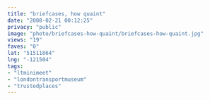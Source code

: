 ```yaml
---
title: "briefcases, how quaint"
date: "2008-02-21 00:12:25"
privacy: "public"
image: "photo/briefcases-how-quaint/briefcases-how-quaint.jpg"
views: "19"
faves: "0"
lat: "51511864"
lng: "-121504"
tags:
- "ltminimeet"
- "londontransportmuseum"
- "trustedplaces"
---
```


